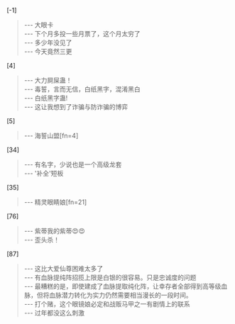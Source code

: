 
[-1] 
>--- 大眼卡<br>
>--- 下个月多投一些月票了，这个月太穷了<br>
>--- 多少年没见了<br>
>--- 今天竟然三更<br>

[4] 
>--- 大力屙屎蛊！<br>
>--- 毒誓，言而无信，白纸黑字，混淆黑白<br>
>--- 白纸黑字蛊!<br>
>--- 这让我想到了诈骗与防诈骗的博弈<br>

[5] 
>--- 海誓山盟[fn=4]<br>

[34] 
>--- 有名字，少说也是一个高级龙套<br>
>--- '补全'短板<br>

[35] 
>--- 精灵眼睛娘[fn=21]<br>

[76] 
>--- 紫蒂我的紫蒂😍😍<br>
>--- 歪头杀！<br>

[87] 
>--- 这比大爱仙尊困难太多了<br>
>--- 有血脉提纯阵招揽上限是白银的很容易。只是忠诚度的问题<br>
>--- 最糟糕的是，即使建成了血脉提取纯化阵，让幸存者全部得到高等级血脉，但将血脉潜力转化为实力仍然需要相当漫长的一段时间。<br>
>--- 打个赌，这个眼镜娘必定和战贩马甲之一有剧情上的联系<br>
>--- 过年都没这么刺激<br>
